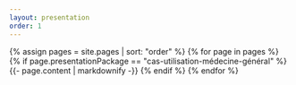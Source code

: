```yaml
---
layout: presentation
order: 1
---
```


{% assign pages = site.pages | sort: "order" %}
{% for page in pages %}
 {% if page.presentationPackage == "cas-utilisation-médecine-général" %}
    {{- page.content | markdownify -}}
  {% endif %}
{% endfor %}